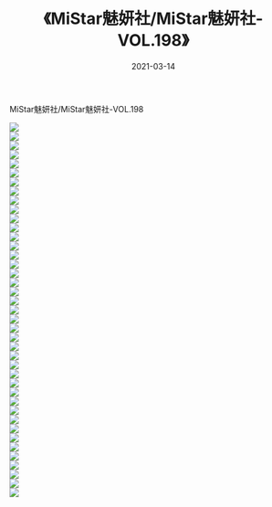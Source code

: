 ﻿---
layout: post
title:  《MiStar魅妍社/MiStar魅妍社-VOL.198》
date:   2021-03-14
img: http://pic.660000.xyz/1:/网络美图/2021/MiStar魅妍社/MiStar魅妍社-VOL.198/000.jpg
categories: [美女, 清纯, 唯美]
---

MiStar魅妍社/MiStar魅妍社-VOL.198

 ![](http://pic.660000.xyz/1:/网络美图/2021/MiStar魅妍社/MiStar魅妍社-VOL.198/001.jpg) <br>![](http://pic.660000.xyz/1:/网络美图/2021/MiStar魅妍社/MiStar魅妍社-VOL.198/002.jpg) <br>![](http://pic.660000.xyz/1:/网络美图/2021/MiStar魅妍社/MiStar魅妍社-VOL.198/003.jpg) <br>![](http://pic.660000.xyz/1:/网络美图/2021/MiStar魅妍社/MiStar魅妍社-VOL.198/004.jpg) <br>![](http://pic.660000.xyz/1:/网络美图/2021/MiStar魅妍社/MiStar魅妍社-VOL.198/005.jpg) <br>![](http://pic.660000.xyz/1:/网络美图/2021/MiStar魅妍社/MiStar魅妍社-VOL.198/006.jpg) <br>![](http://pic.660000.xyz/1:/网络美图/2021/MiStar魅妍社/MiStar魅妍社-VOL.198/007.jpg) <br>![](http://pic.660000.xyz/1:/网络美图/2021/MiStar魅妍社/MiStar魅妍社-VOL.198/008.jpg) <br>![](http://pic.660000.xyz/1:/网络美图/2021/MiStar魅妍社/MiStar魅妍社-VOL.198/009.jpg) <br>![](http://pic.660000.xyz/1:/网络美图/2021/MiStar魅妍社/MiStar魅妍社-VOL.198/010.jpg) <br>![](http://pic.660000.xyz/1:/网络美图/2021/MiStar魅妍社/MiStar魅妍社-VOL.198/011.jpg) <br>![](http://pic.660000.xyz/1:/网络美图/2021/MiStar魅妍社/MiStar魅妍社-VOL.198/012.jpg) <br>![](http://pic.660000.xyz/1:/网络美图/2021/MiStar魅妍社/MiStar魅妍社-VOL.198/013.jpg) <br>![](http://pic.660000.xyz/1:/网络美图/2021/MiStar魅妍社/MiStar魅妍社-VOL.198/014.jpg) <br>![](http://pic.660000.xyz/1:/网络美图/2021/MiStar魅妍社/MiStar魅妍社-VOL.198/015.jpg) <br>![](http://pic.660000.xyz/1:/网络美图/2021/MiStar魅妍社/MiStar魅妍社-VOL.198/016.jpg) <br>![](http://pic.660000.xyz/1:/网络美图/2021/MiStar魅妍社/MiStar魅妍社-VOL.198/017.jpg) <br>![](http://pic.660000.xyz/1:/网络美图/2021/MiStar魅妍社/MiStar魅妍社-VOL.198/018.jpg) <br>![](http://pic.660000.xyz/1:/网络美图/2021/MiStar魅妍社/MiStar魅妍社-VOL.198/019.jpg) <br>![](http://pic.660000.xyz/1:/网络美图/2021/MiStar魅妍社/MiStar魅妍社-VOL.198/020.jpg) <br>![](http://pic.660000.xyz/1:/网络美图/2021/MiStar魅妍社/MiStar魅妍社-VOL.198/021.jpg) <br>![](http://pic.660000.xyz/1:/网络美图/2021/MiStar魅妍社/MiStar魅妍社-VOL.198/022.jpg) <br>![](http://pic.660000.xyz/1:/网络美图/2021/MiStar魅妍社/MiStar魅妍社-VOL.198/023.jpg) <br>![](http://pic.660000.xyz/1:/网络美图/2021/MiStar魅妍社/MiStar魅妍社-VOL.198/024.jpg) <br>![](http://pic.660000.xyz/1:/网络美图/2021/MiStar魅妍社/MiStar魅妍社-VOL.198/025.jpg) <br>![](http://pic.660000.xyz/1:/网络美图/2021/MiStar魅妍社/MiStar魅妍社-VOL.198/026.jpg) <br>![](http://pic.660000.xyz/1:/网络美图/2021/MiStar魅妍社/MiStar魅妍社-VOL.198/027.jpg) <br>![](http://pic.660000.xyz/1:/网络美图/2021/MiStar魅妍社/MiStar魅妍社-VOL.198/028.jpg) <br>![](http://pic.660000.xyz/1:/网络美图/2021/MiStar魅妍社/MiStar魅妍社-VOL.198/029.jpg) <br>![](http://pic.660000.xyz/1:/网络美图/2021/MiStar魅妍社/MiStar魅妍社-VOL.198/030.jpg) <br>![](http://pic.660000.xyz/1:/网络美图/2021/MiStar魅妍社/MiStar魅妍社-VOL.198/031.jpg) <br>![](http://pic.660000.xyz/1:/网络美图/2021/MiStar魅妍社/MiStar魅妍社-VOL.198/032.jpg) <br>![](http://pic.660000.xyz/1:/网络美图/2021/MiStar魅妍社/MiStar魅妍社-VOL.198/033.jpg) <br>![](http://pic.660000.xyz/1:/网络美图/2021/MiStar魅妍社/MiStar魅妍社-VOL.198/034.jpg) <br>![](http://pic.660000.xyz/1:/网络美图/2021/MiStar魅妍社/MiStar魅妍社-VOL.198/035.jpg) <br>![](http://pic.660000.xyz/1:/网络美图/2021/MiStar魅妍社/MiStar魅妍社-VOL.198/036.jpg) <br>![](http://pic.660000.xyz/1:/网络美图/2021/MiStar魅妍社/MiStar魅妍社-VOL.198/037.jpg) <br>![](http://pic.660000.xyz/1:/网络美图/2021/MiStar魅妍社/MiStar魅妍社-VOL.198/038.jpg) <br>![](http://pic.660000.xyz/1:/网络美图/2021/MiStar魅妍社/MiStar魅妍社-VOL.198/039.jpg) <br>![](http://pic.660000.xyz/1:/网络美图/2021/MiStar魅妍社/MiStar魅妍社-VOL.198/040.jpg) <br>![](http://pic.660000.xyz/1:/网络美图/2021/MiStar魅妍社/MiStar魅妍社-VOL.198/041.jpg) <br>